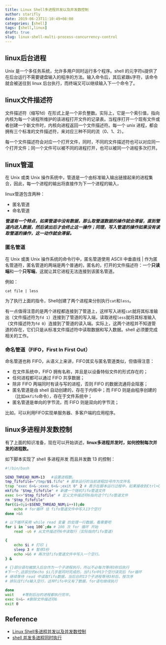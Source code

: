 ```yaml
---
title: Linux Shell多进程并发以及并发数控制
author: starifly
date: 2019-06-23T11:10:49+08:00
categories: [shell]
tags: [shell,linux]
draft: true
slug: linux-shell-multi-process-concurrency-control
---
```


## linux后台进程

Unix 是一个多任务系统，允许多用户同时运行多个程序。shell 的元字符`&`提供了在后台运行不需要键盘输入的程序的方法。输入命令后，其后紧跟`&`字符，该命令就会被送往到 linux 后台执行，而终端又可以继续输入下一个命令了。 

## linux文件描述符

文件描述符（缩写fd）在形式上是一个非负整数。实际上，它是一个索引值，指向内核为每一个进程所维护的该进程打开文件的记录表。当程序打开一个现有文件或者创建一个新文件时，内核向进程返回一个文件描述符。每一个 unix 进程，都会拥有三个标准的文件描述符，来对应三种不同的流（0、1、2）。

每一个文件描述符会对应一个打开文件，同时，不同的文件描述符也可以对应同一个打开文件；同一个文件可以被不同的进程打开，也可以被同一个进程多次打开。

## linux管道

在 Unix 或类 Unix 操作系统中，管道是一个由标准输入输出链接起来的进程集合，因此，每一个进程的输出将直接作为下一个进程的输入，

linux管道包含两种：

- 匿名管道
- 命名管道

***管道有一个特点，如果管道中没有数据，那么取管道数据的操作就会滞留，直到管道内进入数据，然后读出后才会终止这一操作；同理，写入管道的操作如果没有读取管道的操作，这一动作就会滞留。***

### 匿名管道

在 Unix 或类 Unix 操作系统的命令行中，匿名管道使用 ASCII 中垂直线 | 作为匿名管道符，匿名管道的两端是两个普通的，匿名的，打开的文件描述符：一个**只读端**和一个**只写端**，这就让其它进程无法连接到该匿名管道。

例如：

```shell
cat file | less
```

为了执行上面的指令，Shell创建了两个进程来分别执行`cat`和`less`。

有一点值得注意的是两个进程都连接到了管道上，这样写入进程`cat`就将其标准输出（文件描述符为`fd 1`）连接到了管道的写入端，读取进程`less`就将其标准输入（文件描述符为`fd 0`）连接到了管道的读入端。实际上，这两个进程并不知道管道的存在，它们只是从标准文件描述符中读取数据和写入数据。shell 必须要完成相关的工作。

###  命名管道（FIFO，First In First Out）

命名管道也称 FIFO，从语义上来讲，FIFO其实与匿名管道类似，但值得注意：

- 在文件系统中，FIFO 拥有名称，并且是以设备特俗文件的形式存在的；
- 任何进程都可以通过 FIFO 共享数据；
- 除非 FIFO 两端同时有读与写的进程，否则 FIFO 的数据流通将会阻塞；
- 匿名管道是由 shell 自动创建的，存在于内核中；而 FIFO 则是由程序创建的（比如`mkfifo`命令），存在于文件系统中；
- 匿名管道是单向的字节流，而 FIFO 则是双向的字节流；

比如，可以利用FIFO实现单服务器、多客户端的应用程序。

## linux多进程并发数控制

有了上面的知识准备，现在可以开始讲述，**linux多进程并发时，如何控制每次并发的进程数。**

如下脚本实现了 shell 多进程并发 而且并发数 13 的控制：

```Bash
#!/bin/bash

SEND_THREAD_NUM=13   #设置进程数。
tmp_fifofile="/tmp/$$.fifo" # 脚本运行的当前进程ID号作为文件名
trap "exec 6>&-;exec 6<&-;exit 0" 2 # 表示在脚本运行过程中，如果接收到Ctrl+C中断命令，则关闭文件描述符6的读写，并正常退出
mkfifo "$tmp_fifofile" # 新建一个随机fifo管道文件
exec 6<>"$tmp_fifofile" # 定义文件描述符6指向这个fifo管道文件
rm "$tmp_fifofile"
for((i=0;i<$SEND_THREAD_NUM;i++));do
    echo # for循环 往 fifo管道文件中写入13个空行
done >&6

# 以下循环采用 while read 变量 的处理一行数据，看需要吧
for i in `seq 100`;do # 100 次 for 循环 开始
    read -u6 # 从文件描述符6中读取行（实际指向fifo管道)

{
    echo $i # 打印 i
    sleep 3 # 暂停3秒
    echo >&6 # 再次往fifo管道文件中写入一个空行。
} &

# {}部分语句被放入后台作为一个子进程执行，所以不必每次等待3秒后执行
#下一个,这部分的echo $i几乎是同时完成的，当fifo中13个空行读完后 for循环
# 继续等待 read 中读取fifo数据，当后台的13个子进程等待3秒后，按次序
# 排队往fifo输入空行，这样fifo中又有了数据，for语句继续执行

done
wait    #等到后台的进程都执行完毕。
exec 6>&- #删除文件描述符6
exit 0
```

## Reference

- [Linux Shell多进程并发以及并发数控制](https://www.jianshu.com/p/2d60e6513fdd)
- [shell 并发多进程同时执行](https://www.cnblogs.com/zimufeng/p/5089108.html)
